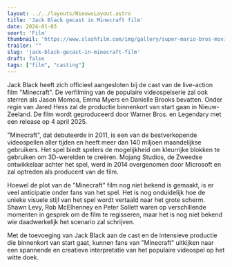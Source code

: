```yaml
---
layout: ../../layouts/NieuwsLayout.astro
title: 'Jack Black gecast in Minecraft film'
date: 2024-01-03
soort: 'Film'
thumbnail: 'https://www.slashfilm.com/img/gallery/super-mario-bros-movie-mvp-jack-black-heads-to-the-minecraft-movie-with-jason-momoa/intro-1704224745.jpg'
trailer: ""
slug: 'jack-black-gecast-in-minecraft-film'
draft: false
tags: ["film", "casting"]
---
```


Jack Black heeft zich officieel aangesloten bij de cast van de live-action film "Minecraft". De verfilming van de populaire videospelserie zal ook sterren als Jason Momoa, Emma Myers en Danielle Brooks bevatten. Onder regie van Jared Hess zal de productie binnenkort van start gaan in Nieuw-Zeeland. De film wordt geproduceerd door Warner Bros. en Legendary met een release op 4 april 2025.

"Minecraft", dat debuteerde in 2011, is een van de bestverkopende videospellen aller tijden en heeft meer dan 140 miljoen maandelijkse gebruikers. Het spel biedt spelers de mogelijkheid om kleurrijke blokken te gebruiken om 3D-werelden te creëren. Mojang Studios, de Zweedse ontwikkelaar achter het spel, werd in 2014 overgenomen door Microsoft en zal optreden als producent van de film.

Hoewel de plot van de "Minecraft" film nog niet bekend is gemaakt, is er veel anticipatie onder fans van het spel. Het is nog onduidelijk hoe de unieke visuele stijl van het spel wordt vertaald naar het grote scherm. Shawn Levy, Rob McElhenney en Peter Sollett waren op verschillende momenten in gesprek om de film te regisseren, maar het is nog niet bekend wie daadwerkelijk het scenario zal schrijven.

Met de toevoeging van Jack Black aan de cast en de intensieve productie die binnenkort van start gaat, kunnen fans van "Minecraft" uitkijken naar een spannende en creatieve interpretatie van het populaire videospel op het witte doek.
